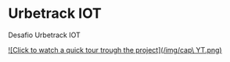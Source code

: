 # Urbetrack IOT
 Desafio Urbetrack IOT

[![Click to watch a quick tour trough the project](/img/cap\ YT.png)](https://www.youtube.com/watch?v=GrVu_fzHyMw)
